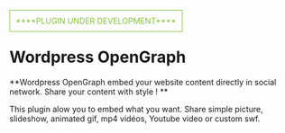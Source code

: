 <br/>
<span style="color:#87C440;border:1px solid #87C440;padding:10px;">
****PLUGIN UNDER DEVELOPMENT****
</span>

Wordpress OpenGraph
=======

**Wordpress OpenGraph embed your website content directly in social network. Share your content with style ! **

This plugin alow you to embed what you want. Share simple picture, slideshow, animated gif, mp4 vidéos, Youtube video or custom swf.
